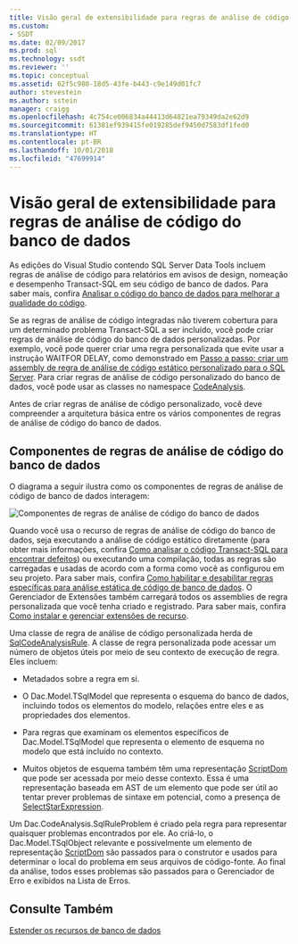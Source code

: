 ```yaml
---
title: Visão geral de extensibilidade para regras de análise de código do banco de dados| Microsoft Docs
ms.custom:
- SSDT
ms.date: 02/09/2017
ms.prod: sql
ms.technology: ssdt
ms.reviewer: ''
ms.topic: conceptual
ms.assetid: 62f5c980-18d5-43fe-b443-c9e149d01fc7
author: stevestein
ms.author: sstein
manager: craigg
ms.openlocfilehash: 4c754ce006834a44413d64821ea79349da2e62d9
ms.sourcegitcommit: 61381ef939415fe019285def9450d7583df1fed0
ms.translationtype: HT
ms.contentlocale: pt-BR
ms.lasthandoff: 10/01/2018
ms.locfileid: "47699914"
---
```

# <a name="overview-of-extensibility-for-database-code-analysis-rules"></a>Visão geral de extensibilidade para regras de análise de código do banco de dados
As edições do Visual Studio contendo SQL Server Data Tools incluem regras de análise de código para relatórios em avisos de design, nomeação e desempenho Transact\-SQL em seu código de banco de dados. Para saber mais, confira [Analisar o código do banco de dados para melhorar a qualidade do código](http://msdn.microsoft.com/library/dd172133(v=vs.100).aspx).  
  
Se as regras de análise de código integradas não tiverem cobertura para um determinado problema Transact\-SQL a ser incluído, você pode criar regras de análise de código do banco de dados personalizadas. Por exemplo, você pode querer criar uma regra personalizada que evite usar a instrução WAITFOR DELAY, como demonstrado em [Passo a passo: criar um assembly de regra de análise de código estático personalizado para o SQL Server](../ssdt/walkthrough-author-custom-static-code-analysis-rule-assembly.md). Para criar regras de análise de código personalizado do banco de dados, você pode usar as classes no namespace [CodeAnalysis](https://msdn.microsoft.com/library/microsoft.sqlserver.dac.codeanalysis.aspx).  
  
Antes de criar regras de análise de código personalizado, você deve compreender a arquitetura básica entre os vários componentes de regras de análise de código do banco de dados.  
  
## <a name="database-code-analysis-rules-components"></a>Componentes de regras de análise de código do banco de dados  
O diagrama a seguir ilustra como os componentes de regras de análise de código de banco de dados interagem:  
  
![Componentes de regras de análise de código do banco de dados](../ssdt/media/ssdt-database-code-analysis-rules-components.jpg "Componentes de regras de análise de código do banco de dados")  
  
Quando você usa o recurso de regras de análise de código do banco de dados, seja executando a análise de código estático diretamente (para obter mais informações, confira [Como analisar o código Transact-SQL para encontrar defeitos](http://msdn.microsoft.com/library/dd172119(v=vs.100).aspx)) ou executando uma compilação, todas as regras são carregadas e usadas de acordo com a forma como você as configurou em seu projeto. Para saber mais, confira [Como habilitar e desabilitar regras específicas para análise estática de código de banco de dados](http://msdn.microsoft.com/library/dd172131(v=vs.100).aspx). O Gerenciador de Extensões também carregará todos os assemblies de regra personalizada que você tenha criado e registrado. Para saber mais, confira [Como instalar e gerenciar extensões de recurso](../ssdt/how-to-install-and-manage-feature-extensions.md).  
  
Uma classe de regra de análise de código personalizada herda de [SqlCodeAnalysisRule](https://msdn.microsoft.com/library/microsoft.sqlserver.dac.codeanalysis.sqlcodeanalysisrule.aspx). A classe de regra personalizada pode acessar um número de objetos úteis por meio de seu contexto de execução de regra. Eles incluem:  
  
-   Metadados sobre a regra em si.  
  
-   O Dac.Model.TSqlModel que representa o esquema do banco de dados, incluindo todos os elementos do modelo, relações entre eles e as propriedades dos elementos.  
  
-   Para regras que examinam os elementos específicos de Dac.Model.TSqlModel que representa o elemento de esquema no modelo que está incluído no contexto.  
  
-   Muitos objetos de esquema também têm uma representação [ScriptDom](https://msdn.microsoft.com/library/microsoft.sqlserver.transactsql.scriptdom.aspx) que pode ser acessada por meio desse contexto. Essa é uma representação baseada em AST de um elemento que pode ser útil ao tentar prever problemas de sintaxe em potencial, como a presença de [SelectStarExpression](https://msdn.microsoft.com/library/microsoft.sqlserver.transactsql.scriptdom.selectstarexpression.aspx).  
  
Um Dac.CodeAnalysis.SqlRuleProblem é criado pela regra para representar quaisquer problemas encontrados por ele. Ao criá-lo, o Dac.Model.TSqlObject relevante e possivelmente um elemento de representação [ScriptDom](https://msdn.microsoft.com/library/microsoft.sqlserver.transactsql.scriptdom.aspx) são passados para o construtor e usados para determinar o local do problema em seus arquivos de código-fonte. Ao final da análise, todos esses problemas são passados para o Gerenciador de Erro e exibidos na Lista de Erros.  
  
## <a name="see-also"></a>Consulte Também  
[Estender os recursos de banco de dados](../ssdt/extending-the-database-features.md)  
  
